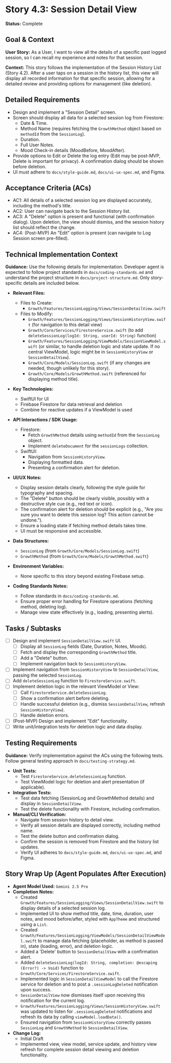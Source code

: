 # Story 4.3: Session Detail View

**Status:** Complete

## Goal & Context

**User Story:** As a User, I want to view all the details of a specific past logged session, so I can recall my experience and notes for that session.

**Context:** This story follows the implementation of the Session History List (Story 4.2). After a user taps on a session in the history list, this view will display all recorded information for that specific session, allowing for a detailed review and providing options for management (like deletion).

## Detailed Requirements

- Design and implement a "Session Detail" screen.
- Screen should display all data for a selected session log from Firestore:
  - Date & Time.
  - Method Name (requires fetching the `GrowthMethod` object based on `methodId` from the `SessionLog`).
  - Duration.
  - Full User Notes.
  - Mood Check-in details (MoodBefore, MoodAfter).
- Provide options to Edit or Delete the log entry (Edit may be post-MVP, Delete is important for privacy). A confirmation dialog should be shown before deletion.
- UI must adhere to `docs/style-guide.md`, `docs/ui-ux-spec.md`, and Figma.

## Acceptance Criteria (ACs)

- AC1: All details of a selected session log are displayed accurately, including the method's title.
- AC2: User can navigate back to the Session History list.
- AC3: A "Delete" option is present and functional (with confirmation dialog). Upon deletion, the view should dismiss, and the session history list should reflect the change.
- AC4: (Post-MVP) An "Edit" option is present (can navigate to Log Session screen pre-filled).

## Technical Implementation Context

**Guidance:** Use the following details for implementation. Developer agent is expected to follow project standards in `docs/coding-standards.md` and understand the project structure in `docs/project-structure.md`. Only story-specific details are included below.

- **Relevant Files:**
  - Files to Create:
    - `Growth/Features/SessionLogging/Views/SessionDetailView.swift`
  - Files to Modify:
    - `Growth/Features/SessionLogging/Views/SessionHistoryView.swift` (for navigation to this detail view)
    - `Growth/Core/Services/FirestoreService.swift` (to add `deleteSessionLog(logId: String, userId: String)` function)
    - `Growth/Features/SessionLogging/ViewModels/SessionViewModel.swift` (or similar, to handle deletion logic and state update. If no central ViewModel, logic might be in `SessionHistoryView` or `SessionDetailView`).
    - `Growth/Core/Models/SessionLog.swift` (if any changes are needed, though unlikely for this story).
    - `Growth/Core/Models/GrowthMethod.swift` (referenced for displaying method title).

- **Key Technologies:**
  - SwiftUI for UI
  - Firebase Firestore for data retrieval and deletion
  - Combine for reactive updates if a ViewModel is used

- **API Interactions / SDK Usage:**
  - Firestore:
    - Fetch `GrowthMethod` details using `methodId` from the `SessionLog` object.
    - Implement `deleteDocument` for the `sessionLogs` collection.
  - SwiftUI:
    - Navigation from `SessionHistoryView`.
    - Displaying formatted data.
    - Presenting a confirmation alert for deletion.

- **UI/UX Notes:**
  - Display session details clearly, following the style guide for typography and spacing.
  - The "Delete" button should be clearly visible, possibly with a destructive style cue (e.g., red text or icon).
  - The confirmation alert for deletion should be explicit (e.g., "Are you sure you want to delete this session log? This action cannot be undone.").
  - Ensure a loading state if fetching method details takes time.
  - UI must be responsive and accessible.

- **Data Structures:**
  - `SessionLog` (from `Growth/Core/Models/SessionLog.swift`)
  - `GrowthMethod` (from `Growth/Core/Models/GrowthMethod.swift`)

- **Environment Variables:**
  - None specific to this story beyond existing Firebase setup.

- **Coding Standards Notes:**
  - Follow standards in `docs/coding-standards.md`.
  - Ensure proper error handling for Firestore operations (fetching method, deleting log).
  - Manage view state effectively (e.g., loading, presenting alerts).

## Tasks / Subtasks

- [ ] Design and implement `SessionDetailView.swift` UI.
  - [ ] Display all `SessionLog` fields (Date, Duration, Notes, Moods).
  - [ ] Fetch and display the corresponding `GrowthMethod` title.
  - [ ] Add a "Delete" button.
  - [ ] Implement navigation back to `SessionHistoryView`.
- [ ] Implement navigation from `SessionHistoryView` to `SessionDetailView`, passing the selected `SessionLog`.
- [ ] Add `deleteSessionLog` function to `FirestoreService.swift`.
- [ ] Implement deletion logic in the relevant ViewModel or View:
  - [ ] Call `FirestoreService.deleteSessionLog`.
  - [ ] Show a confirmation alert before deleting.
  - [ ] Handle successful deletion (e.g., dismiss `SessionDetailView`, refresh `SessionHistoryView`).
  - [ ] Handle deletion errors.
- [ ] (Post-MVP) Design and implement "Edit" functionality.
- [ ] Write unit/integration tests for deletion logic and data display.

## Testing Requirements

**Guidance:** Verify implementation against the ACs using the following tests. Follow general testing approach in `docs/testing-strategy.md`.

- **Unit Tests:**
  - Test `FirestoreService.deleteSessionLog` function.
  - Test ViewModel logic for deletion and alert presentation (if applicable).
- **Integration Tests:**
  - Test data fetching (SessionLog and GrowthMethod details) and display in `SessionDetailView`.
  - Test the delete functionality with Firestore, including confirmation.
- **Manual/CLI Verification:**
  - Navigate from session history to detail view.
  - Verify all session details are displayed correctly, including method name.
  - Test the delete button and confirmation dialog.
  - Confirm the session is removed from Firestore and the history list updates.
  - Verify UI adheres to `docs/style-guide.md`, `docs/ui-ux-spec.md`, and Figma.

## Story Wrap Up (Agent Populates After Execution)

- **Agent Model Used:** `Gemini 2.5 Pro`
- **Completion Notes:**
  - Created `Growth/Features/SessionLogging/Views/SessionDetailView.swift` to display details of a selected session log.
  - Implemented UI to show method title, date, time, duration, user notes, and mood before/after, styled with `AppTheme` and structured using a `List`.
  - Created `Growth/Features/SessionLogging/ViewModels/SessionDetailViewModel.swift` to manage data fetching (placeholder, as method is passed in), state (loading, error), and deletion logic.
  - Added a 'Delete' button to `SessionDetailView` with a confirmation alert.
  - Added `deleteSessionLog(logId: String, completion: @escaping (Error?) -> Void)` function to `Growth/Core/Services/FirestoreService.swift`.
  - Implemented logic in `SessionDetailViewModel` to call the Firestore service for deletion and to post a `.sessionLogDeleted` notification upon success.
  - `SessionDetailView` now dismisses itself upon receiving this notification for the current log.
  - `Growth/Features/SessionLogging/Views/SessionHistoryView.swift` was updated to listen for `.sessionLogDeleted` notifications and refresh its data by calling `viewModel.loadData()`.
  - Ensured navigation from `SessionHistoryView` correctly passes `SessionLog` and `GrowthMethod` to `SessionDetailView`.
- **Change Log:**
  - Initial Draft
  - Implemented view, view model, service update, and history view refresh for complete session detail viewing and deletion functionality. 